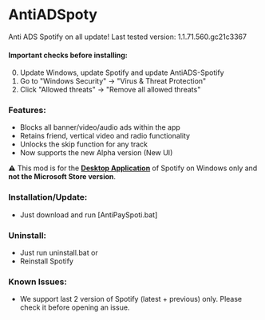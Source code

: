 # AntiADSpoty
Anti ADS Spotify on all update!
Last tested version: 1.1.71.560.gc21c3367

#### Important checks before installing:
0. Update Windows, update Spotify and update AntiADS-Spotify
1. Go to "Windows Security" -> "Virus & Threat Protection"
2. Click "Allowed threats" -> "Remove all allowed threats"

### Features:
* Blocks all banner/video/audio ads within the app
* Retains friend, vertical video and radio functionality
* Unlocks the skip function for any track
* Now supports the new Alpha version (New UI)

:warning: This mod is for the [**Desktop Application**](https://www.spotify.com/download/windows/) of Spotify on Windows only and **not the Microsoft Store version**.

### Installation/Update:
* Just download and run [AntiPaySpoti.bat]  

### Uninstall:
* Just run uninstall.bat
or
* Reinstall Spotify 

### Known Issues:   
* We support last 2 version of Spotify (latest + previous) only. Please check it before opening an issue.

